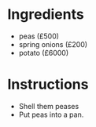 # Ingredients
- peas (£500)
- spring onions (£200)
- potato (£6000)
# Instructions
- Shell them peases
- Put peas into a pan.

